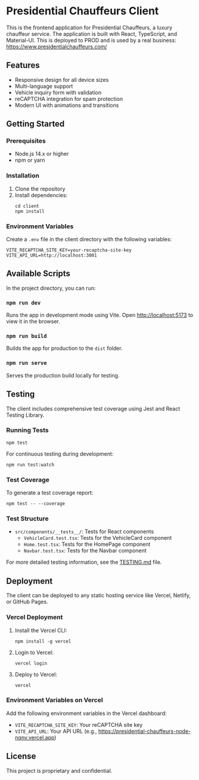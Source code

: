 # Presidential Chauffeurs Client

This is the frontend application for Presidential Chauffeurs, a luxury chauffeur service. The application is built with React, TypeScript, and Material-UI.
This is deployed to PROD and is used by a real business: https://www.presidentialchauffeurs.com/

## Features

- Responsive design for all device sizes
- Multi-language support
- Vehicle inquiry form with validation
- reCAPTCHA integration for spam protection
- Modern UI with animations and transitions

## Getting Started

### Prerequisites

- Node.js 14.x or higher
- npm or yarn

### Installation

1. Clone the repository
2. Install dependencies:
   ```
   cd client
   npm install
   ```

### Environment Variables

Create a `.env` file in the client directory with the following variables:

```
VITE_RECAPTCHA_SITE_KEY=your-recaptcha-site-key
VITE_API_URL=http://localhost:3001
```

## Available Scripts

In the project directory, you can run:

### `npm run dev`

Runs the app in development mode using Vite.
Open [http://localhost:5173](http://localhost:5173) to view it in the browser.

### `npm run build`

Builds the app for production to the `dist` folder.

### `npm run serve`

Serves the production build locally for testing.

## Testing

The client includes comprehensive test coverage using Jest and React Testing Library.

### Running Tests

```
npm test
```

For continuous testing during development:

```
npm run test:watch
```

### Test Coverage

To generate a test coverage report:

```
npm test -- --coverage
```

### Test Structure

- `src/components/__tests__/`: Tests for React components
  - `VehicleCard.test.tsx`: Tests for the VehicleCard component
  - `Home.test.tsx`: Tests for the HomePage component
  - `Navbar.test.tsx`: Tests for the Navbar component

For more detailed testing information, see the [TESTING.md](../TESTING.md) file.

## Deployment

The client can be deployed to any static hosting service like Vercel, Netlify, or GitHub Pages.

### Vercel Deployment

1. Install the Vercel CLI:
   ```
   npm install -g vercel
   ```

2. Login to Vercel:
   ```
   vercel login
   ```

3. Deploy to Vercel:
   ```
   vercel
   ```

### Environment Variables on Vercel

Add the following environment variables in the Vercel dashboard:

- `VITE_RECAPTCHA_SITE_KEY`: Your reCAPTCHA site key
- `VITE_API_URL`: Your API URL (e.g., https://presidential-chauffeurs-node-nqnv.vercel.app)

## License

This project is proprietary and confidential.
